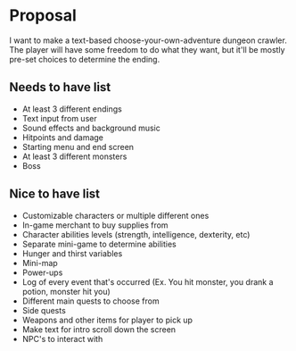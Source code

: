 # Proposal

I want to make a text-based choose-your-own-adventure dungeon crawler. The player will have some freedom to do what they want, but it'll be mostly pre-set choices to determine the ending.

## Needs to have list

- At least 3 different endings
- Text input from user
- Sound effects and background music
- Hitpoints and damage
- Starting menu and end screen
- At least 3 different monsters
- Boss

## Nice to have list

- Customizable characters or multiple different ones
- In-game merchant to buy supplies from
- Character abilities levels (strength, intelligence, dexterity, etc)
- Separate mini-game to determine abilities
- Hunger and thirst variables
- Mini-map
- Power-ups
- Log of every event that's occurred (Ex. You hit monster, you drank a potion, monster hit you)
- Different main quests to choose from
- Side quests
- Weapons and other items for player to pick up
- Make text for intro scroll down the screen
- NPC's to interact with
